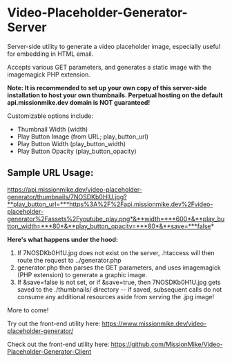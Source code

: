 # Video-Placeholder-Generator-Server
Server-side utility to generate a video placeholder image, especially useful for embedding in HTML email.

Accepts various GET parameters, and generates a static image with the imagemagick PHP extension.

**Note: It is recommended to set up your own copy of this server-side installation to host your own thumbnails. Perpetual hosting on the default api.missionmike.dev domain is NOT guaranteed!**

Customizable options include:
* Thumbnail Width (width)
* Play Button Image (from URL; play_button_url)
* Play Button Width (play_button_width)
* Play Button Opacity (play_button_opacity)

## Sample URL Usage: 

https://api.missionmike.dev/video-placeholder-generator/thumbnails/7NOSDKb0HlU.jpg?**play_button_url=***https%3A%2F%2Fapi.missionmike.dev%2Fvideo-placeholder-generator%2Fassets%2Fyoutube_play.png*&**width=***600*&**play_button_width=***80*&**play_button_opacity=***80*&**save=***false*

**Here's what happens under the hood:**

1. If 7NOSDKb0H1U.jpg does not exist on the server, .htaccess will then route the request to ../generator.php
2. generator.php then parses the GET parameters, and uses imagemagick (PHP extension) to generate a graphic image.
3. If &save=false is not set, or if &save=true, then 7NOSDKb0H1U.jpg gets saved to the ./thumbnails/ directory -- if saved, subsequent calls do not consume any additional resources aside from serving the .jpg image!

More to come!

Try out the front-end utility here: https://www.missionmike.dev/video-placeholder-generator/

Check out the front-end utility here: https://github.com/MissionMike/Video-Placeholder-Generator-Client
